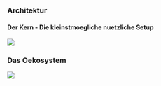 
### Architektur

#### Der Kern - Die kleinstmoegliche nuetzliche Setup

![](https://prometheus.io/assets/tutorial/architecture.png)

### Das Oekosystem

![](https://prometheus.io/assets/architecture.png)